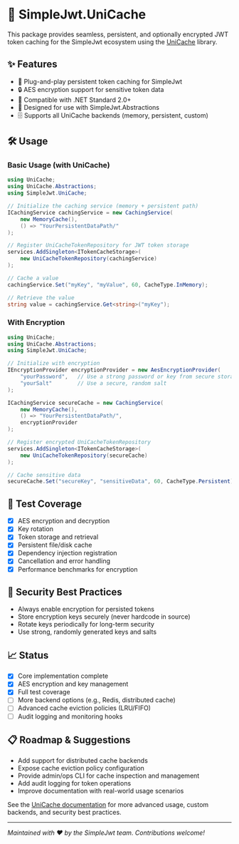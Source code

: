# 🚀 SimpleJwt.UniCache

This package provides seamless, persistent, and optionally encrypted JWT token caching for the SimpleJwt ecosystem using the [UniCache](https://bitbucket.org/inovus/unicache) library.

## ✨ Features
- 🔌 Plug-and-play persistent token caching for SimpleJwt
- 🔒 AES encryption support for sensitive token data
- 🧩 Compatible with .NET Standard 2.0+
- 🤝 Designed for use with SimpleJwt.Abstractions
- 🗄️ Supports all UniCache backends (memory, persistent, custom)

## 🛠️ Usage

### Basic Usage (with UniCache)
```csharp
using UniCache;
using UniCache.Abstractions;
using SimpleJwt.UniCache;

// Initialize the caching service (memory + persistent path)
ICachingService cachingService = new CachingService(
    new MemoryCache(),
    () => "YourPersistentDataPath/"
);

// Register UniCacheTokenRepository for JWT token storage
services.AddSingleton<ITokenCacheStorage>(
    new UniCacheTokenRepository(cachingService)
);

// Cache a value
cachingService.Set("myKey", "myValue", 60, CacheType.InMemory);

// Retrieve the value
string value = cachingService.Get<string>("myKey");
```

### With Encryption
```csharp
using UniCache;
using UniCache.Abstractions;
using SimpleJwt.UniCache;

// Initialize with encryption
IEncryptionProvider encryptionProvider = new AesEncryptionProvider(
    "yourPassword",   // Use a strong password or key from secure storage
    "yourSalt"        // Use a secure, random salt
);

ICachingService secureCache = new CachingService(
    new MemoryCache(),
    () => "YourPersistentDataPath/",
    encryptionProvider
);

// Register encrypted UniCacheTokenRepository
services.AddSingleton<ITokenCacheStorage>(
    new UniCacheTokenRepository(secureCache)
);

// Cache sensitive data
secureCache.Set("secureKey", "sensitiveData", 60, CacheType.Persistent);
```

## 🧪 Test Coverage
- [x] AES encryption and decryption
- [x] Key rotation
- [x] Token storage and retrieval
- [x] Persistent file/disk cache
- [x] Dependency injection registration
- [x] Cancellation and error handling
- [x] Performance benchmarks for encryption

## 🔐 Security Best Practices
- Always enable encryption for persisted tokens
- Store encryption keys securely (never hardcode in source)
- Rotate keys periodically for long-term security
- Use strong, randomly generated keys and salts

## 📈 Status
- [x] Core implementation complete
- [x] AES encryption and key management
- [x] Full test coverage
- [ ] More backend options (e.g., Redis, distributed cache)
- [ ] Advanced cache eviction policies (LRU/FIFO)
- [ ] Audit logging and monitoring hooks

## 📋 Roadmap & Suggestions
- Add support for distributed cache backends
- Expose cache eviction policy configuration
- Provide admin/ops CLI for cache inspection and management
- Add audit logging for token operations
- Improve documentation with real-world usage scenarios

See the [UniCache documentation](https://bitbucket.org/inovus/unicache) for more advanced usage, custom backends, and security best practices.

---

_Maintained with ❤️ by the SimpleJwt team. Contributions welcome!_
